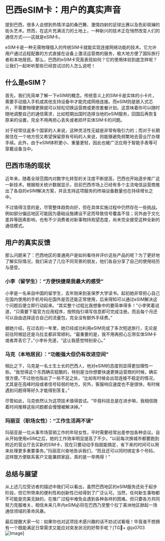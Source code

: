 # 巴西eSIM卡：用户的真实声音

提到巴西，很多人会想到热情洋溢的桑巴舞、激情四射的足球比赛以及色彩斑斓的街头艺术。然而，在这片充满活力的土地上，一种新兴的技术正在悄然改变人们的通信方式——这就是eSIM卡。

eSIM卡是一种无需物理插入的传统SIM卡就能实现连接网络功能的技术。它允许用户通过远程配置的方式直接在设备上激活运营商的服务，极大地方便了国际旅行者和本地居民。那么，巴西的eSIM卡究竟表现如何？它的使用体验到底怎样呢？让我们一起听听那些已经尝试过的人怎么说吧！

## 什么是eSIM？

首先，我们先简单了解一下eSIM的概念。传统意义上的SIM卡是实体的小卡片，需要手动插入手机或其他支持设备中才能完成网络连接。而eSIM则是嵌入式芯片，不需要物理更换就可以轻松切换运营商或更改套餐计划。这意味着你可以随时随地调整自己的通信需求，比如短期出国时选择当地的eSIM服务，回国后再恢复原来的设置，完全不用再担心丢失或者损坏实体SIM卡的问题。

对于经常往返多个国家的人来说，这种灵活性无疑是非常有吸引力的；而对于长期居住在一个地方但又希望保留原有号码的人来说，则能够避免频繁地去营业厅办理手续。此外，由于eSIM体积更小、重量更轻，因此也被广泛应用于智能手表等可穿戴设备当中。

## 巴西市场的现状

近年来，随着全球范围内对数字化转型的关注度不断提高，巴西也开始逐步推广这一新技术。根据相关统计数据显示，目前巴西市场上已经有多个主流电信运营商推出了各自的eSIM解决方案，并且支持这项服务的终端设备数量也在持续增长之中。

不过值得注意的是，尽管整体趋势向好，但在具体实施过程中仍然存在一些挑战。例如部分偏远地区可能因为基础设施建设不足而导致信号覆盖不佳；另外由于文化差异等因素影响，也有不少消费者对新事物持观望态度，尚未完全接受这种全新的通信模式。

## 用户的真实反馈

那么问题来了：巴西地区的普通用户是如何看待并评价这些产品的呢？为了更好地了解实际情况，我们采访了几位不同背景的朋友，他们各自分享了自己的使用经历与感受。

### 小李（留学生）：“方便快捷是我最大的感受”

小李是一名来自中国的留学生，去年刚来到圣保罗大学读书。起初她非常担心自己在国内使用的手机号码在国外是否还能正常使用，后来得知可以通过eSIM解决这个问题后便立即行动起来。“其实整个过程比我想象中的要简单得多！”小李笑着说道，“只需要下载官方应用程序，按照指引填写信息即可完成注册。而且每个月还可以自由选择适合自己的流量包，完全没有额外手续费。”

据她介绍，在过去的一年里，她已经成功利用eSIM完成了多次短途旅行，无论是前往阿根廷还是乌拉圭都非常顺利。“最重要的是，我不用再担心忘带实体SIM卡或者弄丢它了。”小李补充道，“这让我感觉特别安心。”

### 马克（本地居民）：“功能强大但仍有改进空间”

相比之下，马克是一名土生土长的巴西人，他对eSIM的态度则显得更加理性一些。“我觉得这个东西确实挺酷的，特别是当你想要快速更换运营商的时候，确实很方便。”不过他也指出了一些不足之处，“比如有时候会出现连接不稳定的情况，尤其是在高峰时段或者信号较弱的地方。另外，客服响应速度也不是很快，有时候遇到问题得等好久才能得到答复。”

尽管如此，马克依然认为这项技术值得尝试。“毕竟科技总是在进步嘛，我相信随着时间推移这些问题都会慢慢被解决掉。”

### 玛丽亚（职场女性）：“工作生活两不误”

玛丽亚是一位从事市场营销工作的年轻女性，平时需要经常出差参加各种会议。自从开始使用eSIM之后，她的工作效率明显提高了不少。“以前每次换城市都要跑到附近的营业厅去买新的SIM卡，现在只要动动手指就能搞定，省下来的时间可以用来处理更多重要事务。”玛丽亚兴奋地告诉我们，“而且还可以同时绑定多个号码，这样既方便联系客户又能兼顾家庭，真的是一举两得！”

## 总结与展望

从上述几位受访者的描述中我们可以看出，虽然巴西地区的eSIM服务还处于起步阶段，但它所带来的便利性和创新性已经得到了广泛认可。当然，任何新生事物都不可能是完美无缺的，在推广过程中难免会遇到各种各样的困难。但只要各方共同努力克服难关，相信未来几年内eSIM必将在巴西乃至整个拉丁美洲地区掀起一场通信领域的革命风暴。

最后提醒大家一句：如果你也对这项技术感兴趣的话不妨试试看哦！毕竟谁不想拥有一个既能满足日常需求又能应对突发状况的好帮手呢？[TG💪+ @jx0703 ![Image](https://github.com/user-attachments/assets/dbca1d08-cadb-493c-b0ec-ad6f7a83f270)]